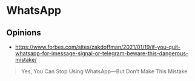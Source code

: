 # WhatsApp

## Opinions

* https://www.forbes.com/sites/zakdoffman/2021/01/19/if-you-quit-whatsapp-for-imessage-signal-or-telegram-beware-this-dangerous-mistake/

> Yes, You Can Stop Using WhatsApp—But Don’t Make This Mistake
